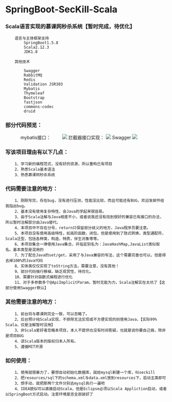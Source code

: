 # SpringBoot-SecKill-Scala


### Scala语言实现的慕课网秒杀系统【暂时完成，待优化】

        语言与主体框架支持
            SpringBoot1.5.8
            Scala2.12.3
            JDK1.8
            
        其他技术
        
            Swagger
            RabbitMQ
            Redis
            Validation JSR303
            Mybatis
            Thymeleaf
            Bootstrap
            fastjson
            commons-codec
            druid
            
            
### 部分代码预览：
            
mybatis接口：        
![](https://github.com/jxnu-liguobin/SpringBoot-SecKill-Scala/blob/master/SpringBoot-SecKill-Scala/src/main/resources/images/mybatis%E6%8E%A5%E5%8F%A3.png)
拦截器接口实现：
![](https://github.com/jxnu-liguobin/SpringBoot-SecKill-Scala/blob/master/SpringBoot-SecKill-Scala/src/main/resources/images/%E6%8B%A6%E6%88%AA%E5%99%A8.png)
Swagger
![](https://github.com/jxnu-liguobin/SpringBoot-SecKill-Scala/blob/master/SpringBoot-SecKill-Scala/src/main/resources/images/api.png)


### 写该项目理由有以下几点：

        1、学习新的编程范式，没有好的资源，所以重构已有项目
        2、熟悉Scala基本语法
        3、熟悉慕课网秒杀系统

### 代码需要注意的地方：

        1、刚刚写完，存在bug，没有进行压测，性能没比较，而且可能还有BUG，欢迎发邮件给我指出bug。
        2、基本没有使用复杂特性，会Java的学起来很容易。
        3、由于Scala注解与Java相差不小，或者说我还没有找到很好的兼容已有接口的办法，所以暂时注解部分由Java替代。
        4、本项目中不存在分号，return只保留部分歧义的地方，Java程序员要注意。
        5、本项目没有使用高级特性，如高阶函数，闭包，但是使用到了隐式转换，类型通配符，Scala泛型，包括各种类，构造，特质，伴生对象等等。
        6、本项目集合一律使用Java集合，并指定别名为：JavaHashMap,JavaList类似取名。基本类型是混用的
        7、为了配合Java的set/get，采用了与Java兼容的写法，这个需要完善也可以，但是得去掉100%的Java代码
        8、实体类仅仅实现了toString方法，需要注意，没有其他！
        9、部分代码强行移植，缺乏观赏性，待优化。
        10、需要针对函数式编程进行优化
        11、对于多参数多个@ApiImplicitParam，暂时无能为力，Scala注解实在太坑了【这部分使用Swagger默认】
 


### 其他需要注意的地方：

        1、前台将与慕课网完全一致，可以忽略了。
        2、后台预计纯Scala实现，不排除无法实现或不方便实现的则使用Java，【实际99% Scala，仅是注解暂时没用】
        3、非Scala爱好者忽略本项目，本人不提供也没有时间答疑，也就是说你要自己搞，除非是项目BUG
        4、该Scala版本的版权归本人所有。
        5、遵循MIT开源
        
        
 
### 如何使用：

        1、使用就很暴力了，要想自动初始化数据库，就给mysql新建一个库，叫seckill
        2、把resources/sql下的schema.xml与data.xml放到resources下，启动主类即可
        3、想手动，就把那两个文件分别去mysql执行一遍吧
        4、IDEA貌似可以直接启动Scala，但是Eclipse必须以Scala Appliction启动，或者以SpringBoot方式启动。注意环境是否全部装好了
